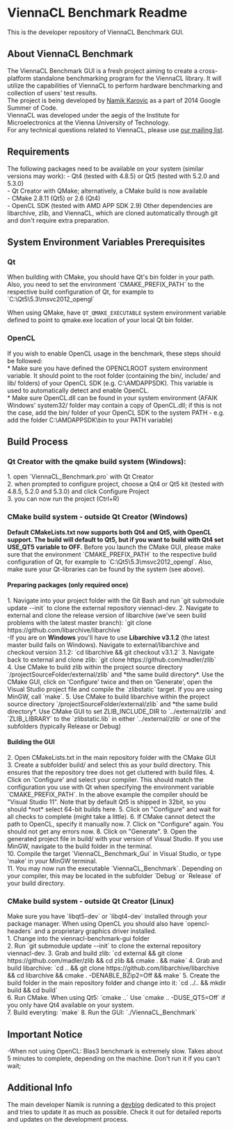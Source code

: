 <h1>ViennaCL Benchmark Readme</h1>
This is the developer repository of ViennaCL Benchmark GUI.
<h2>About ViennaCL Benchmark</h2>
The ViennaCL Benchmark GUI is a fresh project aiming to create a cross-platform standalone benchmarking program for the ViennaCL library. It will utilize the capabilities of ViennaCL to perform hardware benchmarking and collection of users' test results.<br>
The project is being developed by <a href="http://zalomiga.ba/">Namik Karovic</a> as a part of 2014 Google Summer of Code.<br>
ViennaCL was developed under the aegis of the Institute for Microelectronics at the Vienna University of Technology.<br>
For any technical questions related to ViennaCL, please use <a href="mailto:viennacl-support%40lists.sourceforge.net">our
mailing list</a>.<br>

<h2>Requirements</h2>
The following packages need to be available on your system (similar versions may work):
  - Qt4 (tested with 4.8.5) or Qt5 (tested with 5.2.0 and 5.3.0)<br>
  - Qt Creator with QMake; alternatively, a CMake build is now available<br>
  - CMake 2.8.11 (Qt5) or 2.6 (Qt4)<br>
  - OpenCL SDK (tested with AMD APP SDK 2.9)
Other dependencies are libarchive, zlib, and ViennaCL, which are cloned automatically through git and don't require extra preparation. 

<h2>System Environment Variables Prerequisites</h2>
<h3>Qt</h3>
When building with CMake, you should have Qt's bin folder in your path.
Also, you need to set the environment `CMAKE_PREFIX_PATH` to the respective build configuration of Qt, for example to `C:\Qt5\5.3\msvc2012_opengl`

When using QMake, have `QT_QMAKE_EXECUTABLE` system environment variable defined to point to qmake.exe location of your local Qt bin folder.<br>

<h3>OpenCL</h3>
If you wish to enable OpenCL usage in the benchmark, these steps should be followed:<br>
* Make sure you have defined the OPENCLROOT system environment variable. It should point to the root folder (containing the bin/, include/ and lib/ folders) of your OpenCL SDK (e.g. C:\AMDAPPSDK). This variable is used to automatically detect and enable OpenCL.<br>
* Make sure OpenCL.dll can be found in your system environment (AFAIK Windows' system32/ folder may contain a copy of OpenCL.dll; if this is not the case, add the bin/ folder of your OpenCL SDK to the system PATH - e.g. add the folder C:\AMDAPPSDK\bin to your PATH variable)<br>



<h2>Build Process</h2>
<h3>Qt Creator with the qmake build system (Windows):</h3>
1. open `ViennaCL_Benchmark.pro` with Qt Creator<br>
2. when prompted to configure project, choose a Qt4 or Qt5 kit (tested with 4.8.5, 5.2.0 and 5.3.0) and click Configure Project<br>
3. you can now run the project (Ctrl+R)<br>

<h3>CMake build system - outside Qt Creator (Windows)</h3>
<b>Default CMakeLists.txt now supports both Qt4 and Qt5, with OpenCL support. The build will default to Qt5, but if you want to build with Qt4 set USE_QT5 variable to OFF.</b>
Before you launch the CMake GUI, please make sure that the environment `CMAKE_PREFIX_PATH` to the respective build configuration of Qt, for example to `C:\Qt5\5.3\msvc2012_opengl`.
Also, make sure your Qt-libraries can be found by the system (see above).
<br />
<h4>Preparing packages (only required once)</h4>
1. Navigate into your project folder with the Git Bash and run `git submodule update --init` to clone the external repository viennacl-dev.
2. Navigate to external and clone the release version of libarchive (we've seen build problems with the latest master branch): `git clone https://github.com/libarchive/libarchive`<br/>
-If you are on <b>Windows</b> you'll have to use <b>Libarchive v3.1.2</b> (the latest master build fails on Windows). Navigate to external/libarchive and checkout version 3.1.2: `cd libarchive && git checkout v3.1.2`
3. Navigate back to external and clone zlib: `git clone https://github.com/madler/zlib`<br/>
4. Use CMake to build zlib within the project source directory `/projectSourceFolder/external/zlib` and *the same build directory*. Use the CMake GUI, click on 'Configure' twice and then on 'Generate', open the Visual Studio project file and compile the `zlibstatic` target. If you are using MinGW, call `make`.
  5. Use CMake to build libarchive within the project source directory `/projectSourceFolder/external/zlib` and *the same build directory*. Use CMake GUI to set ZLIB_INCLUDE_DIR to `../external/zlib` and `ZLIB_LIBRARY` to the `zlibstatic.lib` in either `../external/zlib` or one of the subfolders (typically Release or Debug)
  

<h4>Building the GUI</h4>
  2. Open CMakeLists.txt in the main repository folder with the CMake GUI<br>
  3. Create a subfolder build/ and select this as your build directory. This ensures that the repository tree does not get cluttered with build files.
  4. Click on 'Configure' and select your compiler. This should match the configuration you use with Qt when specifying the environment variable `CMAKE_PREFIX_PATH`. In the above example the compiler should be "Visual Studio 11". Note that by default Qt5 is shipped in 32bit, so you should *not* select 64-bit builds here.
  5. Click on "Configure" and wait for all checks to complete (might take a little).
  6. If CMake cannot detect the path to OpenCL, specify it manually now.
  7. Click on "Configure" again. You should not get any errors now.
  8. Click on "Generate".
  9. Open the generated project file in build/ with your version of Visual Studio. If you use MinGW, navigate to the build folder in the terminal.<br>
  10. Compile the target `ViennaCL_Benchmark_Gui` in Visual Studio, or type 'make' in your MinGW terminal.<br>
  11. You may now run the executable `ViennaCL_Benchmark`. Depending on your compiler, this may be located in the subfolder `Debug` or `Release` of your build directory.<br>

<h3>CMake build system - outside Qt Creator (Linux)</h3>
Make sure you have `libqt5-dev` or `libqt4-dev` installed through your package manager.
When using OpenCL you should also have `opencl-headers` and a proprietary graphics driver installed.
<br />
  1. Change into the viennacl-benchmark-gui folder<br />
  2. Run `git submodule update --init` to clone the external repository viennacl-dev.
  3. Grab and build zlib: `cd external && git clone https://github.com/madler/zlib && cd zlib && cmake . && make`
  4. Grab and build libarchive: `cd .. && git clone https://github.com/libarchive/libarchive && cd libarchive && cmake . -DENABLE_BZip2=Off && make` 
  5. Create the build folder in the main repository folder and change into it: `cd ../.. && mkdir build && cd build`<br />
  6. Run CMake. When using Qt5: `cmake ..` Use `cmake .. -DUSE_QT5=Off` if you only have Qt4 available on your system. <br />
  7. Build everyting: `make`
  8. Run the GUI: `./ViennaCL_Benchmark`




<h2>Important Notice</h2>
-When not using OpenCL: Blas3 benchmark is extremely slow. Takes about 5 minutes to complete, depending on the machine. Don't run it if you can't wait;<br>
<h2>Additional Info</h2>
The main developer Namik is running a <a href="http://zalomiga.ba/blog">devblog</a> dedicated to this project and tries to update it as much as possible. Check it out for detailed reports and updates on the development process.
